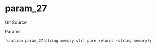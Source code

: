 # param_27
[Git Source](https://github.com/metacontract/mc/blob/df7a49283d8212c99bebd64a186325e91d34c075/resources/devkit/api-reference/Flattened.sol)

Params


```solidity
function param_27(string memory str) pure returns (string memory);
```

